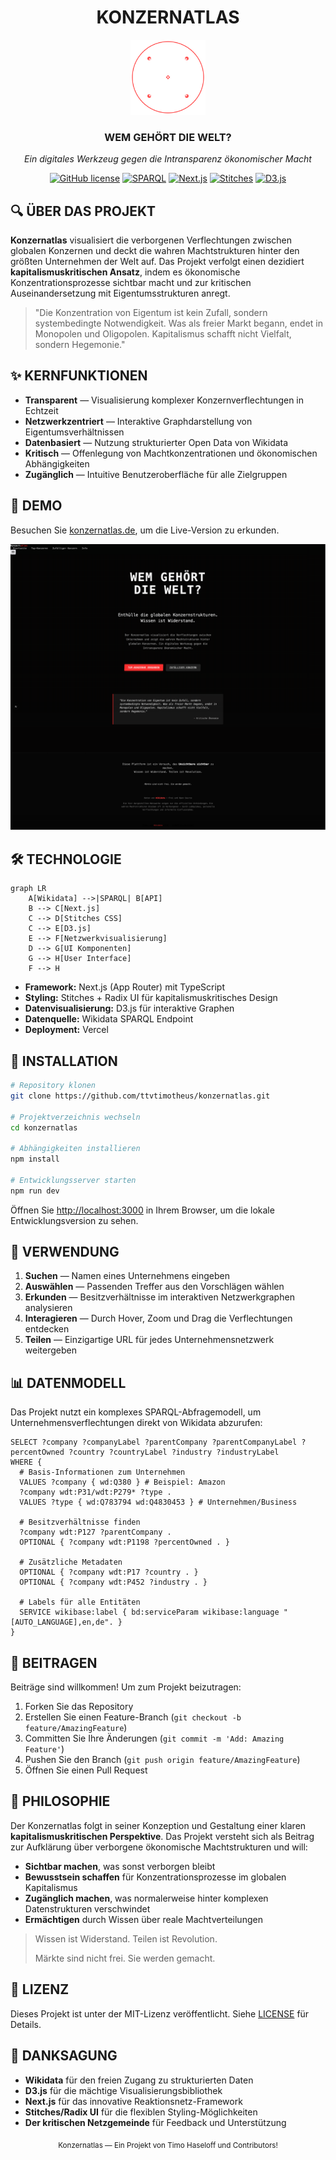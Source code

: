 <div align="center">

# KONZERNATLAS

<img src="public/custom-icon.svg" alt="Konzernatlas Logo" width="120"/>

### WEM GEHÖRT DIE WELT?

_Ein digitales Werkzeug gegen die Intransparenz ökonomischer Macht_

[![GitHub license](https://img.shields.io/github/license/ttvtimotheus/konzernatlas?style=flat-square)](https://github.com/ttvtimotheus/konzernatlas/blob/main/LICENSE)
[![SPARQL](https://img.shields.io/badge/SPARQL-Wikidata-blue?style=flat-square)](https://query.wikidata.org/)
[![Next.js](https://img.shields.io/badge/Next.js-13.x-black?style=flat-square)](https://nextjs.org/)
[![Stitches](https://img.shields.io/badge/styling-Stitches-purple?style=flat-square)](https://stitches.dev/)
[![D3.js](https://img.shields.io/badge/visualization-D3.js-orange?style=flat-square)](https://d3js.org/)

</div>

## 🔍 ÜBER DAS PROJEKT

**Konzernatlas** visualisiert die verborgenen Verflechtungen zwischen globalen Konzernen und deckt die wahren Machtstrukturen hinter den größten Unternehmen der Welt auf. Das Projekt verfolgt einen dezidiert **kapitalismuskritischen Ansatz**, indem es ökonomische Konzentrationsprozesse sichtbar macht und zur kritischen Auseinandersetzung mit Eigentumsstrukturen anregt.

> "Die Konzentration von Eigentum ist kein Zufall, sondern systembedingte Notwendigkeit. Was als freier Markt begann, endet in Monopolen und Oligopolen. Kapitalismus schafft nicht Vielfalt, sondern Hegemonie."

## ✨ KERNFUNKTIONEN

- **Transparent** — Visualisierung komplexer Konzernverflechtungen in Echtzeit
- **Netzwerkzentriert** — Interaktive Graphdarstellung von Eigentumsverhältnissen
- **Datenbasiert** — Nutzung strukturierter Open Data von Wikidata
- **Kritisch** — Offenlegung von Machtkonzentrationen und ökonomischen Abhängigkeiten
- **Zugänglich** — Intuitive Benutzeroberfläche für alle Zielgruppen

## 🔮 DEMO

Besuchen Sie [konzernatlas.de](https://konzernatlas.de), um die Live-Version zu erkunden.

<div align="center">
<img src="screenshot.png" alt="Konzernatlas Screenshot" width="800"/>
</div>

## 🛠️ TECHNOLOGIE

```mermaid
graph LR
    A[Wikidata] -->|SPARQL| B[API]
    B --> C[Next.js]
    C --> D[Stitches CSS]
    C --> E[D3.js]
    E --> F[Netzwerkvisualisierung]
    D --> G[UI Komponenten]
    G --> H[User Interface]
    F --> H
```

- **Framework:** Next.js (App Router) mit TypeScript
- **Styling:** Stitches + Radix UI für kapitalismuskritisches Design
- **Datenvisualisierung:** D3.js für interaktive Graphen
- **Datenquelle:** Wikidata SPARQL Endpoint
- **Deployment:** Vercel

## 🚀 INSTALLATION

```bash
# Repository klonen
git clone https://github.com/ttvtimotheus/konzernatlas.git

# Projektverzeichnis wechseln
cd konzernatlas

# Abhängigkeiten installieren
npm install

# Entwicklungsserver starten
npm run dev
```

Öffnen Sie [http://localhost:3000](http://localhost:3000) in Ihrem Browser, um die lokale Entwicklungsversion zu sehen.

## 🧪 VERWENDUNG

1. **Suchen** — Namen eines Unternehmens eingeben
2. **Auswählen** — Passenden Treffer aus den Vorschlägen wählen
3. **Erkunden** — Besitzverhältnisse im interaktiven Netzwerkgraphen analysieren
4. **Interagieren** — Durch Hover, Zoom und Drag die Verflechtungen entdecken
5. **Teilen** — Einzigartige URL für jedes Unternehmensnetzwerk weitergeben

## 📊 DATENMODELL

Das Projekt nutzt ein komplexes SPARQL-Abfragemodell, um Unternehmensverflechtungen direkt von Wikidata abzurufen:

```sparql
SELECT ?company ?companyLabel ?parentCompany ?parentCompanyLabel ?percentOwned ?country ?countryLabel ?industry ?industryLabel
WHERE {
  # Basis-Informationen zum Unternehmen
  VALUES ?company { wd:Q380 } # Beispiel: Amazon
  ?company wdt:P31/wdt:P279* ?type .
  VALUES ?type { wd:Q783794 wd:Q4830453 } # Unternehmen/Business
  
  # Besitzverhältnisse finden
  ?company wdt:P127 ?parentCompany .
  OPTIONAL { ?company wdt:P1198 ?percentOwned . }
  
  # Zusätzliche Metadaten
  OPTIONAL { ?company wdt:P17 ?country . }
  OPTIONAL { ?company wdt:P452 ?industry . }
  
  # Labels für alle Entitäten
  SERVICE wikibase:label { bd:serviceParam wikibase:language "[AUTO_LANGUAGE],en,de". }
}
```

## 📝 BEITRAGEN

Beiträge sind willkommen! Um zum Projekt beizutragen:

1. Forken Sie das Repository
2. Erstellen Sie einen Feature-Branch (`git checkout -b feature/AmazingFeature`)
3. Committen Sie Ihre Änderungen (`git commit -m 'Add: Amazing Feature'`)
4. Pushen Sie den Branch (`git push origin feature/AmazingFeature`)
5. Öffnen Sie einen Pull Request

## 📜 PHILOSOPHIE

Der Konzernatlas folgt in seiner Konzeption und Gestaltung einer klaren **kapitalismuskritischen Perspektive**. Das Projekt versteht sich als Beitrag zur Aufklärung über verborgene ökonomische Machtstrukturen und will:

- **Sichtbar machen**, was sonst verborgen bleibt
- **Bewusstsein schaffen** für Konzentrationsprozesse im globalen Kapitalismus
- **Zugänglich machen**, was normalerweise hinter komplexen Datenstrukturen verschwindet
- **Ermächtigen** durch Wissen über reale Machtverteilungen

> Wissen ist Widerstand. Teilen ist Revolution.
> 
> Märkte sind nicht frei. Sie werden gemacht.

## 📄 LIZENZ

Dieses Projekt ist unter der MIT-Lizenz veröffentlicht. Siehe [LICENSE](./LICENSE) für Details.

## 🙏 DANKSAGUNG

- **Wikidata** für den freien Zugang zu strukturierten Daten
- **D3.js** für die mächtige Visualisierungsbibliothek
- **Next.js** für das innovative Reaktionsnetz-Framework
- **Stitches/Radix UI** für die flexiblen Styling-Möglichkeiten
- **Der kritischen Netzgemeinde** für Feedback und Unterstützung

<div align="center">
<sub>Konzernatlas — Ein Projekt von Timo Haseloff und Contributors!</sub>
</div>

